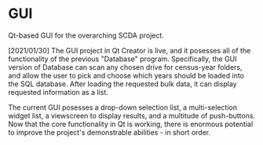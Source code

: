 # GUI
Qt-based GUI for the overarching SCDA project.

[2021/01/30]
The GUI project in Qt Creator is live, and it posesses all of the functionality of the previous "Database" program. Specifically, the GUI version of Database can scan any chosen drive for census-year folders, and allow the user to pick and choose which years should be loaded into the SQL database. After loading the requested bulk data, it can display requested information as a list. 

The current GUI posesses a drop-down selection list, a multi-selection widget list, a viewscreen to display results, and a multitude of push-buttons. Now that the core functionality in Qt is working, there is enormous potential to improve the project's demonstrable abilities - in short order.
